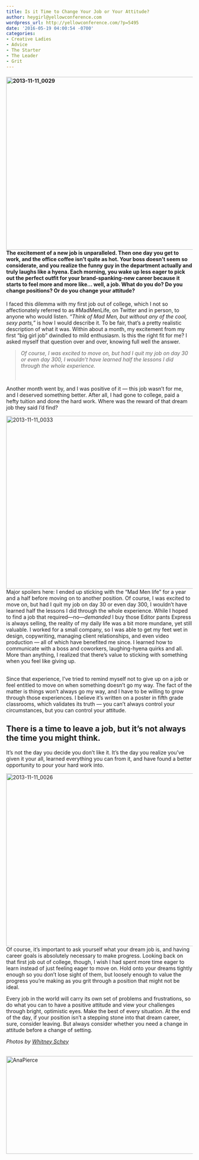 ```yaml
---
title: Is it Time to Change Your Job or Your Attitude?
author: heygirl@yellowconference.com
wordpress_url: http://yellowconference.com/?p=5495
date: '2016-05-19 04:00:54 -0700'
categories:
- Creative Ladies
- Advice
- The Starter
- The Leader
- Grit
---
```

<h4 class="p1"> <a href="http://yellowconference.com/wp-content/uploads/2016/05/2013-11-11_0029.jpg"><img class="aligncenter size-full wp-image-5501" src="http://yellowconference.com/wp-content/uploads/2016/05/2013-11-11_0029.jpg" alt="2013-11-11_0029" width="700" height="467" /></a>The excitement of a new job is unparalleled. Then one day you get to work, and the office coffee isn&rsquo;t quite as hot. Your boss doesn&rsquo;t seem so considerate, and you realize the funny guy in the department actually and truly laughs like a hyena. Each morning, you wake up less eager to pick out the perfect outfit for your brand-spanking-new career because it starts to feel more and more like&hellip; well, a job. What do you do? Do you change positions? Or do you change your attitude? </h4></p>
<p class="p1"> I faced this dilemma with my first job out of college, which I not so affectionately referred to as #MadMenLife, on Twitter and in person, to anyone who would listen. <em>&ldquo;Think of Mad Men, but without any of the cool, sexy parts,&rdquo;</em> is how I would describe it. To be fair, that&rsquo;s a pretty realistic description of what it was. Within about a month, my excitement from my first &ldquo;big girl job&rdquo; dwindled to mild enthusiasm. Is this the right fit for me? I asked myself that question over and over, knowing full well the answer. </p></p>
<blockquote>
<p class="p1"><em>Of course, I was excited to move on, but had I quit my job on day 30 or even day 300, I wouldn&rsquo;t have learned half the lessons I did through the whole experience. </em></p><br />
</blockquote></p>
<p class="p1"> Another month went by, and I was positive of it &mdash; this job wasn&rsquo;t for me, and I deserved something better. After all, I had gone to college, paid a hefty tuition and done the hard work. Where was the reward of that dream job they said I&rsquo;d find? </p></p>
<p class="p1"> <a href="http://yellowconference.com/wp-content/uploads/2016/05/2013-11-11_0033.jpg"><img class="aligncenter size-full wp-image-5502" src="http://yellowconference.com/wp-content/uploads/2016/05/2013-11-11_0033.jpg" alt="2013-11-11_0033" width="700" height="467" /></a>Major spoilers here: I ended up sticking with the &ldquo;Mad Men life&rdquo; for a year and a half before moving on to another position. Of course, I was excited to move on, but had I quit my job on day 30 or even day 300, I wouldn&rsquo;t have learned half the lessons I did through the whole experience. While I hoped to find a job that required&mdash;no&mdash;<i>demanded</i> I buy those Editor pants Express is always selling, the reality of my daily life was a bit more mundane, yet still valuable. I worked for a small company, so I was able to get my feet wet in design, copywriting, managing client relationships, and even video production &mdash; all of which have benefited me since. I learned how to communicate with a boss and coworkers, laughing-hyena quirks and all. More than anything, I realized that there&rsquo;s value to sticking with something when you feel like giving up. </p><br />
 Since that experience, I&rsquo;ve tried to remind myself not to give up on a job or feel entitled to move on when something doesn&rsquo;t go my way. The fact of the matter is things won&rsquo;t always go my way, and I have to be willing to grow through those experiences. I believe it&rsquo;s written on a poster in fifth grade classrooms, which validates its truth &mdash; you can&rsquo;t always control your circumstances, but you can control your attitude.  </p>
<h2 class="p1"> There is a time to leave a job, but it&rsquo;s not always the time you might think.  </h2></p>
<p class="p1"> It&rsquo;s not the day you decide you don&rsquo;t like it. It&rsquo;s the day you realize you&rsquo;ve given it your all, learned everything you can from it, and have found a better opportunity to pour your hard work into. </p></p>
<p class="p1"> <a href="http://yellowconference.com/wp-content/uploads/2016/05/2013-11-11_0026.jpg"><img class="aligncenter size-full wp-image-5500" src="http://yellowconference.com/wp-content/uploads/2016/05/2013-11-11_0026.jpg" alt="2013-11-11_0026" width="700" height="467" /></a>Of course, it&rsquo;s important to ask yourself what your dream job is, and having career goals is absolutely necessary to make progress. Looking back on that first job out of college, though, I wish I had spent more time eager to learn instead of just feeling eager to move on. Hold onto your dreams tightly enough so you don&rsquo;t lose sight of them, but loosely enough to value the progress you&rsquo;re making as you grit through a position that might not be ideal. </p></p>
<p class="p1"> Every job in the world will carry its own set of problems and frustrations, so do what you can to have a positive attitude and view your challenges through bright, optimistic eyes. Make the best of every situation. At the end of the day, if your position isn&rsquo;t a stepping stone into that dream career, sure, consider leaving. But always consider whether you need a change in attitude before a change of setting. </p></p>
<p class="p1"><i>Photos by <a href="http://whitneydarling.com/" target="_blank">Whitney Schey</a></i></p></p>
<p class="p1"><a href="http://www.shelearnsthings.com/" target="_blank"><br />
</a><a href="http://www.shelearnsthings.com/" target="_blank"><img class="aligncenter size-full wp-image-5511" src="http://yellowconference.com/wp-content/uploads/2016/05/AnaPierce.jpg" alt="AnaPierce" width="700" height="264" /></a><a href="http://www.shelearnsthings.com/" target="_blank"><br />
</a></p></p>
